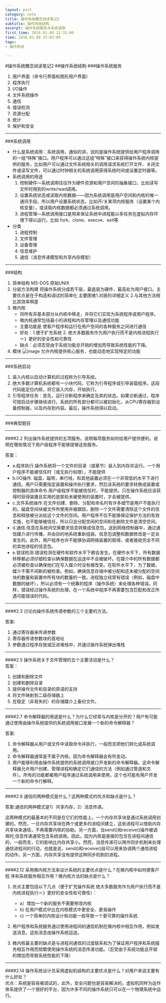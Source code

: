 ```yaml
---
layout: post
category: note
title: 操作系统概念阅读笔记2
subtitle: 操作系统结构
excerpt: 操作系统服务与系统调用
first_time: 2016.01.09 12:31:00
time: 2016.01.09 15:03:09
tags:
- 操作系统

---
```


#操作系统概念阅读笔记2
##操作系统结构
###操作系统服务
1. 用户界面（命令行界面和图形用户界面）
2. 程序执行
3. I/O操作
4. 文件系统操作
5. 通信
6. 错误检测
7. 资源分配
8. 统计
9. 保护和安全


---
###系统调用
- 什么是系统调用：系统调用，通俗的讲，说的是操作系统提供给用户程序调用的一组“特殊”接口。用户程序可以通过这组“特殊”接口来获得操作系统内核提供的服务，比如用户可以通过文件系统相关的调用请求系统打开文件、关闭文件或读写文件，可以通过时钟相关的系统调用获得系统时间或设置定时器等。
- 系统调用的用途
	1. 控制硬件—系统调用往往作为硬件资源和用户空间的抽象接口，比如读写文件时用到的write/read调用。
	2. 设置系统状态或读取内核数据——因为系统调用是用户空间和内核的唯一通讯手段，所以用户设置系统状态，比如开/关某项内核服务（设置某个内核变量），或读取内核数据都必须通过系统调用。
	3. 进程管理—系统调用接口是用来保证系统中进程能以多任务在虚拟内存环境下得以运行。比如 fork、clone、execve、exit等
- 分类
	1. 进程控制
	2. 文件管理
	3. 设备管理
	4. 信息维护
	5. 通信（消息传递模型和共享内存模型）

---
###结构
1. 简单结构 MS-DOS 原始UNIX
2. 分层方法构建  将操作系统分成若干层，最底层为硬件，最高处为用户接口。主要优点是在于构造和调试的简单化 主要困难1.对层的详细定义 2.与其他方法相比其效率稍差
3. 微内核 
	- 将所有非基本部分从内核中移走，并将它们实现为系统程序或用户程序。
	- 微内核通常包括最小的进程和内存管理以及通信功能
	- 主要功能是 使客户程序和运行在用户空间的各种服务之间进行通信
	- 好处：1.便于扩充系统 2. 绝大多数服务作为用户执行而不是内核进程执行＝》更好的安全性和可靠性
	- 缺点：必须忍受由于系统功能总开销的增加而导致系统性能的下降。
4. 模块
![image](http://momomoxiaoxi.com/img/post/system/system1.png)
允许内核提供核心服务，也能动态地实现特定的功能


----
###系统启动
1. 装入内核以启动计算机的过程称为引导系统。
2. 绝大多数计算机系统都有一小块代码，它称为引导程序或引导装载程序。这段代码能定位内核，将它装入内存，开始执行。
3. 引导程序任务：首先，运行诊断程序来确定及其的状态。如果诊断通过，程序可按启动步骤继续进行。系统的所有部分都可以被初始化，从CPU寄存器到设备控制器，以及内存到内容。最后，操作系统得以启动。

---
###典型题目

---
####2.2
列出操作系统提供的五项服务。说明每项服务如何给用户提供便利。说明在哪些情况下用户级程序不能够提够这些服务。  

答案：

- a.程序执行.操作系统将一个文件的目录（或章节）装入到内存并运行。一个用户程序不能被信任时（或无执行权限），不能提供
- b.I/O操作. 磁盘，磁带，串行线，和其他装置必须在一个非常低的水平下进行通信。用户只需要指定装置和操作执行要求，然后该系统的要求转换成装置或控制器的具体命令.用户级程序不能被信任时，不能提供。只在操作系统应该获得时获得装置且实用的是那些未被使用的装置时，才会被提供。  
- c.文件系统操作.在文件创建、删除、分配和命名时有许多细节是用户不能执行的。磁盘空间块被文件所使用并被跟踪。删除一个文件需要清除这个文件的信息和释放被分派给这个文件的空间。用户程序不仅不能够保证保护方法的有效实施，也不能够被信任，所以只会分配空闲的空间和在删除文件是清空空间。  
- d.通信.信息在系统间交换要求信息转换成信息包，送到网络控制器中，通过通信媒介进行传播，并由目的地系统重新组装。信息包调整和数据修改是一定会发生的。此外，用户程序也许不能够协调网络装置的取得，或者接收完全不同的其他进程的信息包。  
- e.错误检测.错误检测在硬件和软件水平下都会发生。在硬件水平下，所有数据转移都必须仔细检查以确保数据在运送中不会被破坏。在媒介中的所有数据都必须被检查以确保他们在写入媒介时没有被改变。在软件水平下，为了数据，媒介不需不间断的被检查。例如，确保信息存储中被分配和还未被分配的空间块的数量和装置中所有块的数量的一致。进程独立经常有错误（例如，磁盘中数据的破坏），所以必须有一个统筹的程序（操作系统）来处理各种错误。同样，错误经过操作系统的处理，在一个系统中程序不再需要包含匹配和改正所遇可能错误的代码。 

---
####2.3
讨论向操作系统传递参数的三个主要的方法。 

答案:  

1. 通过寄存器来传递参数  
2. 寄存器传递参数块的首地址  
3. 参数通过程序存放或压进堆栈中，并通过操作系统弹出堆栈

---
####2.5
操作系统关于文件管理的五个主要活动是什么？  
答案：

1. 创建和删除文件 
2. 创建和删除目录  
3. 提供操作文件和目录的原语的支持 
4. 将文件映射到二级存储器上  
5. 在稳定（非易失的）的存储媒介上备份文件。

---
####2.7
命令解释器的用途是什么？为什么它经常与内核是分开的？用户有可能通过使用由操作系统提供的系统调用接口发展一个新的命令解释器？  

答案:

1. 命令解释器从用户或文件中读取命令并执行，一般而言把他们转化成系统调用。
2. 命令解释器通常是不属于内核，因为命令解释器会有所变动。
3. 用户能够利用由操作系统提供的系统调用接口开发新的命令解释器。这命令解释器允许用户创建、管理进程和确定它们通信的方法（例如通过管道和文件）。所有的功能都被用户程序通过系统调用来使用，这个也可能有用户开发一个新的命令行解释。  


---
####2.8
通信的两种模式是什么？这两种模式的优点和缺点是什么？  

答案:通信的两种模式是1）共享内存，2）消息传递。

这两种模式的最基本的不同是在它们的性能上。一个内存共享块是通过系统调用创建的。然而，一旦内存共享块在两个或更多的进程间建立，这些进程可以借助内存共享块来通信，不再需要内核的协助。另一方面，当send()和receive()操作被调用时,信息传递通常包含系统调用。因此，因为内核是直接的包含在进程间通信的，一般而言，它的影响比内存共享小。然而，消息传递可以用作同步机制来处理通信进程间的行动。也就是说，send()和receive()段可以用来协调两个通信进程的动作。另一方面，内存共享没有提供这种同步机制的进程。


---
####2.12
采用微内核方法来设计系统的主要优点是什么？在微内核中如何使客户程  序和系统服务相互作用？微内核方法的缺点是什么？ 

1. 优点主要包括以下几点（便于扩充操作系统 绝大多数服务作为用户执行而不是内核进程执行＝》更好的安全性和可靠性）：  

	- a）增加一个新的服务不需要修改内核  
	- b) 在用户模式中比在内核模式中更安全、更易操作 
	- c) 一个简单的内核设计和功能一般导致一个更可靠的操作系统.

2. 用户程序和系统服务通过使用进程间的通信机制在微内核中相互作用，例如发送消息。这些消息由操作系统运送。
3. 微内核最主要的缺点是与进程间通信的过度联系和为了保证用户程序和系统服务相互作用而频繁使用操作系统的消息传递功能。（忍受由于系统功能总开销的增加而导致系统性能的下降）


---
####2.14
操作系统设计员采用虚拟机结构的主要优点是什么？对用户来说主要有  什么好处？  
优点：系统是容易被调试的，此外，安全问题也是容易解决的。虚拟机同样为运作体系提供了一个很好的平台，因为许多不同的操作系统只可以在一个物理系统中运行。

